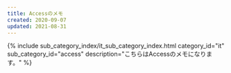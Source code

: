 ```yaml
---
title: Accessのメモ
created: 2020-09-07
updated: 2021-08-31
---
```

{% include sub_category_index/it_sub_category_index.html
    category_id="it"
    sub_category_id="access"
    description="こちらはAccessのメモになります。" %}